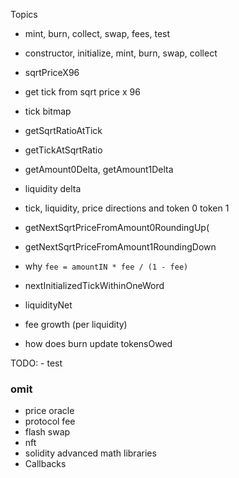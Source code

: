 Topics

-   mint, burn, collect, swap, fees, test

-   constructor, initialize, mint, burn, swap, collect
-   sqrtPriceX96
-   get tick from sqrt price x 96
-   tick bitmap
-   getSqrtRatioAtTick
-   getTickAtSqrtRatio
-   getAmount0Delta, getAmount1Delta
-   liquidity delta
-   tick, liquidity, price directions and token 0 token 1
-   getNextSqrtPriceFromAmount0RoundingUp(
-   getNextSqrtPriceFromAmount1RoundingDown
-   why `fee = amountIN * fee / (1 - fee)`
-   nextInitializedTickWithinOneWord
-   liquidityNet
-   fee growth (per liquidity)
-   how does burn update tokensOwed

TODO: - test

### omit

-   price oracle
-   protocol fee
-   flash swap
-   nft
-   solidity advanced math libraries
-   Callbacks
